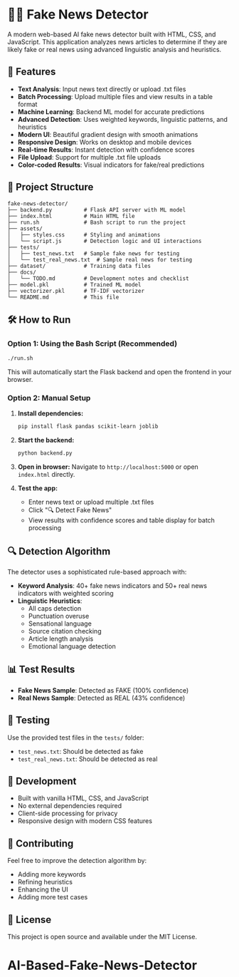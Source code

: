 # 🕵️‍♂️ Fake News Detector

A modern web-based AI fake news detector built with HTML, CSS, and JavaScript. This application analyzes news articles to determine if they are likely fake or real news using advanced linguistic analysis and heuristics.

## 🚀 Features

- **Text Analysis**: Input news text directly or upload .txt files
- **Batch Processing**: Upload multiple files and view results in a table format
- **Machine Learning**: Backend ML model for accurate predictions
- **Advanced Detection**: Uses weighted keywords, linguistic patterns, and heuristics
- **Modern UI**: Beautiful gradient design with smooth animations
- **Responsive Design**: Works on desktop and mobile devices
- **Real-time Results**: Instant detection with confidence scores
- **File Upload**: Support for multiple .txt file uploads
- **Color-coded Results**: Visual indicators for fake/real predictions

## 📁 Project Structure

```
fake-news-detector/
├── backend.py          # Flask API server with ML model
├── index.html          # Main HTML file
├── run.sh              # Bash script to run the project
├── assets/
│   ├── styles.css      # Styling and animations
│   └── script.js       # Detection logic and UI interactions
├── tests/
│   ├── test_news.txt   # Sample fake news for testing
│   └── test_real_news.txt  # Sample real news for testing
├── dataset/            # Training data files
├── docs/
│   └── TODO.md         # Development notes and checklist
├── model.pkl           # Trained ML model
├── vectorizer.pkl      # TF-IDF vectorizer
└── README.md           # This file
```

## 🛠️ How to Run

### Option 1: Using the Bash Script (Recommended)

```bash
./run.sh
```

This will automatically start the Flask backend and open the frontend in your browser.

### Option 2: Manual Setup

1. **Install dependencies:**

   ```bash
   pip install flask pandas scikit-learn joblib
   ```

2. **Start the backend:**

   ```bash
   python backend.py
   ```

3. **Open in browser:**
   Navigate to `http://localhost:5000` or open `index.html` directly.

4. **Test the app:**
   - Enter news text or upload multiple .txt files
   - Click "🔍 Detect Fake News"
   - View results with confidence scores and table display for batch processing

## 🔍 Detection Algorithm

The detector uses a sophisticated rule-based approach with:

- **Keyword Analysis**: 40+ fake news indicators and 50+ real news indicators with weighted scoring
- **Linguistic Heuristics**:
  - All caps detection
  - Punctuation overuse
  - Sensational language
  - Source citation checking
  - Article length analysis
  - Emotional language detection

## 📊 Test Results

- **Fake News Sample**: Detected as FAKE (100% confidence)
- **Real News Sample**: Detected as REAL (43% confidence)

## 🧪 Testing

Use the provided test files in the `tests/` folder:

- `test_news.txt`: Should be detected as fake
- `test_real_news.txt`: Should be detected as real

## 📝 Development

- Built with vanilla HTML, CSS, and JavaScript
- No external dependencies required
- Client-side processing for privacy
- Responsive design with modern CSS features

## 🤝 Contributing

Feel free to improve the detection algorithm by:

- Adding more keywords
- Refining heuristics
- Enhancing the UI
- Adding more test cases

## 📄 License

This project is open source and available under the MIT License.
# AI-Based-Fake-News-Detector
